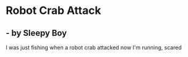 # Robot Crab Attack
## - **by Sleepy Boy**

I was just fishing
when a robot crab attacked
now I'm running, scared
